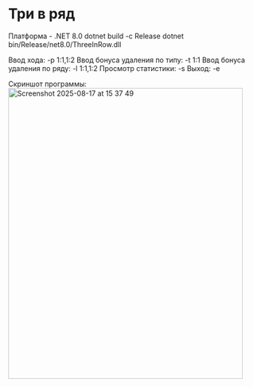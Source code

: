 # Три в ряд

Платформа - .NET 8.0
dotnet build -c Release
dotnet bin/Release/net8.0/ThreeInRow.dll

Ввод хода: -p 1:1,1:2
Ввод бонуса удаления по типу: -t 1:1
Ввод бонуса удаления по ряду: -l 1:1,1:2
Просмотр статистики: -s
Выход: -e

Скриншот программы:
<img width="471" height="583" alt="Screenshot 2025-08-17 at 15 37 49" src="https://github.com/user-attachments/assets/a5971093-3d50-45f9-931c-53c7eff60b4e" />

